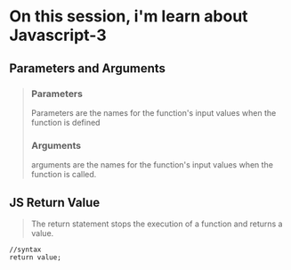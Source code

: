 # On this session, i'm learn about Javascript-3

## Parameters and Arguments
> ### Parameters
> Parameters are the names for the function's input values ​​when the function is defined
>
> ### Arguments
> arguments are the names for the function's input values ​​when the function is called.


## JS Return Value
> The return statement stops the execution of a function and returns a value.
```
//syntax
return value;
```